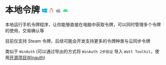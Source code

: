 # 本地令牌 <img src="../../../.vuepress/public/Brands/windows.svg" width="16" height="16" /> <img src="../../../.vuepress/public/Brands/linux.svg" width="16" height="16" /> <img src="../../../.vuepress/public/Brands/apple.svg" width="16" height="16" /> <img src="../../../.vuepress/public/Brands/android.svg" width="16" height="16" />

本地运行手机令牌程序，让你能够直接在电脑中获取令牌，可以同时管理多个令牌的使用，交易确认等

目前仅支持 Steam 令牌，后续可能会开发支持更多的令牌种类与云同步令牌

类似于 `WinAuth` (可以通过导出的方式将 `WinAuth 2步验证` 导入 `Watt Toolkit`，使用[开源项目Winauth](https://github.com/winauth/winauth))
